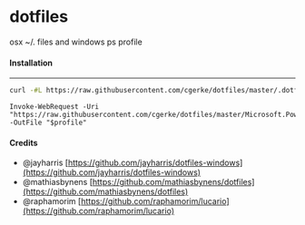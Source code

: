 # dotfiles
osx ~/. files and windows ps profile

#### Installation
------
```bash
curl -#L https://raw.githubusercontent.com/cgerke/dotfiles/master/.dotfiles | sudo bash
```

```posh
Invoke-WebRequest -Uri "https://raw.githubusercontent.com/cgerke/dotfiles/master/Microsoft.PowerShell_profile.ps1" -OutFile "$profile"
```

#### Credits
- @jayharris  [https://github.com/jayharris/dotfiles-windows](https://github.com/jayharris/dotfiles-windows)
- @mathiasbynens [https://github.com/mathiasbynens/dotfiles](https://github.com/mathiasbynens/dotfiles)
- @raphamorim [https://github.com/raphamorim/lucario](https://github.com/raphamorim/lucario)

